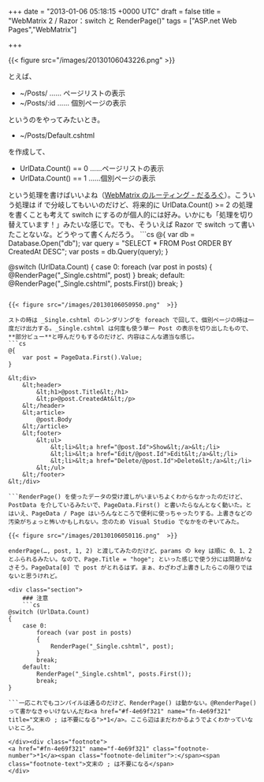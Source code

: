 
+++
date = "2013-01-06 05:18:15 +0000 UTC"
draft = false
title = "WebMatrix 2 / Razor：switch と RenderPage()"
tags = ["ASP.net Web Pages","WebMatrix"]

+++


{{< figure src="/images/20130106043226.png"  >}}

とえば、

<ul>
<li>~/Posts/ …… ページリストの表示</li>
<li>~/Posts/:id …… 個別ページの表示</li>
</ul>というのをやってみたいとき。

<ul>
<li>~/Posts/Default.cshtml</li>
</ul>を作成して、

<ul>
<li>UrlData.Count() == 0 ……ページリストの表示</li>
<li>UrlData.Count() == 1 ……個別ページの表示</li>
</ul>という処理を書けばいいよね（<a href="https://blog.daruyanagi.jp/entry/2012/07/06/174414">WebMatrix のルーティング - だるろぐ</a>）。こういう処理は if で分岐してもいいのだけど、将来的に UrlData.Count() >= 2 の処理を書くことも考えて switch にするのが個人的には好み。いかにも「処理を切り替えています！」みたいな感じで。でも、そういえば Razor で switch って書いたことないな。どうやって書くんだろう。
```cs
@{
    var db = Database.Open("db");
    var query = "SELECT * FROM Post ORDER BY CreatedAt DESC";
    var posts = db.Query(query);
}

@switch (UrlData.Count)
{
    case 0:
        foreach (var post in posts)
        {
            @RenderPage("_Single.cshtml", post)
        }
        break;
    default:
        @RenderPage("_Single.cshtml", posts.First())
        break;
}

```……と思ったけど普通に書いて動いた。

{{< figure src="/images/20130106050950.png"  >}}

ストの時は _Single.cshtml のレンダリングを foreach で回して、個別ページの時は一度だけ出力する。_Single.cshtml は何度も使う単一 Post の表示を切り出したもので、**部分ビュー**と呼んだりもするのだけど、内容はこんな適当な感じ。
```cs
@{
    var post = PageData.First().Value;
}

&lt;div>
    &lt;header>
        &lt;h1>@post.Title&lt;/h1>
        &lt;p>@post.CreatedAt&lt;/p>
    &lt;/header>
    &lt;article>
        @post.Body
    &lt;/article>
    &lt;footer>
        &lt;ul>
            &lt;li>&lt;a href="@post.Id">Show&lt;/a>&lt;/li>
            &lt;li>&lt;a href="Edit/@post.Id">Edit&lt;/a>&lt;/li>
            &lt;li>&lt;a href="Delete/@post.Id">Delete&lt;/a>&lt;/li>
        &lt;/ul>
    &lt;/footer>
&lt;/div>

```RenderPage() を使ったデータの受け渡しがいまいちよくわからなかったのだけど、PostData を介しているみたいで、PageData.First() と書いたらなんとなく動いた。とはいえ、PageData / Page はいろんなところで便利に使っちゃったりする。上書きなどの汚染がちょっと怖いかもしれない。念のため Visual Studio でなかをのぞいてみた。

{{< figure src="/images/20130106050116.png"  >}}

enderPage(…, post, 1, 2) と渡してみたのだけど、params の key は順に 0、1、2 とふられるみたい。なので、Page.Title = "hoge"; といった感じで使う分には問題がなさそう。PageData[0] で post がとれるはず。まぁ、わざわざ上書きしたらこの限りではないと思うけれど。

<div class="section">
    ### 注意
    ```cs
@switch (UrlData.Count)
{
    case 0:
        foreach (var post in posts)
        {
            RenderPage("_Single.cshtml", post);
        }
        break;
    default:
        RenderPage("_Single.cshtml", posts.First());
        break;
}

```一応これでもコンパイルは通るのだけど、RenderPage() は動かない。@RenderPage() って書かなきゃいけないんだね<a href="#f-4e69f321" name="fn-4e69f321" title="文末の ; は不要になる">*1</a>。ここら辺はまだわかるようでよくわかっていないところ。

</div><div class="footnote">
<a href="#fn-4e69f321" name="f-4e69f321" class="footnote-number">*1</a><span class="footnote-delimiter">:</span><span class="footnote-text">文末の ; は不要になる</span>
</div>

